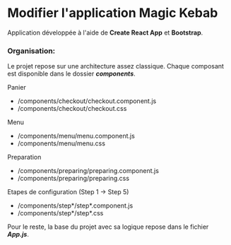 # Modifier l'application Magic Kebab

Application développée à l'aide de <b>Create React App</b> et <b>Bootstrap</b>.

<h3> Organisation:</h3>

Le projet repose sur une architecture assez classique. Chaque composant est disponible dans le dossier <b><i>components</i></b>.

Panier
<ul>
    <li>/components/checkout/checkout.component.js</li>
    <li>/components/checkout/checkout.css</li>
</ul>

Menu
<ul>
    <li>/components/menu/menu.component.js</li>
    <li>/components/menu/menu.css</li>
</ul>

Preparation
<ul>
    <li>/components/preparing/preparing.component.js</li>
    <li>/components/preparing/preparing.css</li>
</ul>

Etapes de configuration (Step 1 -> Step 5)
<ul>
    <li>/components/step*/step*.component.js</li>
    <li>/components/step*/step*.css</li>
</ul>

Pour le reste, la base du  projet avec sa logique repose dans le fichier <b><i>App.js</i></b>.